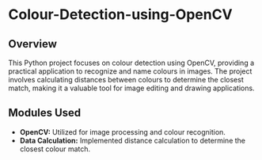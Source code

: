 # Colour-Detection-using-OpenCV

## Overview
This Python project focuses on colour detection using OpenCV, providing a practical application to recognize and name colours in images. The project involves calculating distances between colours to determine the closest match, making it a valuable tool for image editing and drawing applications.

## Modules Used
- **OpenCV:** Utilized for image processing and colour recognition.
- **Data Calculation:** Implemented distance calculation to determine the closest colour match.

